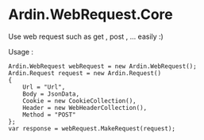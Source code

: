 # Ardin.WebRequest.Core

Use web request such as get , post , ... easily :)

Usage : 


    Ardin.WebRequest webRequest = new Ardin.WebRequest();
    Ardin.Request request = new Ardin.Request()
    {
        Url = "Url",
        Body = JsonData,
        Cookie = new CookieCollection(),
        Header = new WebHeaderCollection(),
        Method = "POST"
    };
    var response = webRequest.MakeRequest(request);
